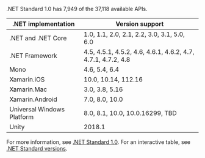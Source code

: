 .NET Standard 1.0 has 7,949 of the 37,118 available APIs.

| .NET implementation         | Version support                                              |
|-----------------------------|--------------------------------------------------------------|
| .NET and .NET Core          | 1.0, 1.1, 2.0, 2.1, 2.2, 3.0, 3.1, 5.0, 6.0                  |
| .NET Framework              | 4.5, 4.5.1, 4.5.2, 4.6, 4.6.1, 4.6.2, 4.7, 4.7.1, 4.7.2, 4.8 |
| Mono                        | 4.6, 5.4, 6.4                                                |
| Xamarin.iOS                 | 10.0, 10.14, 112.16                                          |
| Xamarin.Mac                 | 3.0, 3.8, 5.16                                               |
| Xamarin.Android             | 7.0, 8.0, 10.0                                               |
| Universal Windows Platform  | 8.0, 8.1, 10.0, 10.0.16299, TBD                              |
| Unity                       | 2018.1                                                       |

For more information, see [.NET Standard 1.0][1.0]. For an interactive table, see [.NET Standard versions](https://dotnet.microsoft.com/platform/dotnet-standard#versions).

[1.0]: https://github.com/dotnet/standard/blob/v2.1.0/docs/versions/netstandard1.0.md
